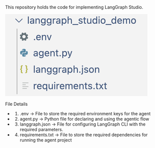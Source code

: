 This repository holds the code for implementing LangGraph Studio. 


![Project Structure](https://github.com/godfather-ace/langgraph_studio_demo/blob/main/img/project_structure.png)

File Details
- 1. .env → File to store the required environment keys for the agent 
- 2. agent.py → Python file for declaring and using the agentic flow 
- 3. langgraph.json → File for configuring LangGraph CLI with the required parameters. 
- 4. requirements.txt → File to store the required dependencies for running the agent project 


